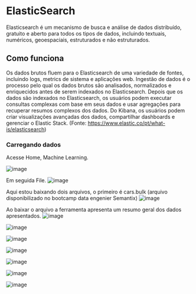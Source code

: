 # ElasticSearch
Elasticsearch é um mecanismo de busca e análise de dados distribuído, gratuito e aberto para todos os tipos de dados, incluindo textuais, numéricos, geoespaciais, estruturados e não estruturados. 


## Como funciona
Os dados brutos fluem para o Elasticsearch de uma variedade de fontes, incluindo logs, metrics de sistema e aplicações web. Ingestão de dados é o processo pelo qual os dados brutos são analisados, normalizados e enriquecidos antes de serem indexados no Elasticsearch. Depois que os dados são indexados no Elasticsearch, os usuários podem executar consultas complexas com base em seus dados e usar agregações para recuperar resumos complexos dos dados. Do Kibana, os usuários podem criar visualizações avançadas dos dados, compartilhar dashboards e gerenciar o Elastic Stack. (Fonte: https://www.elastic.co/pt/what-is/elasticsearch)



### Carregando dados

Acesse Home, Machine Learning.

![image](https://user-images.githubusercontent.com/78691172/179357928-230b3866-5608-4b5b-87a7-cadaafd02bfa.png)


Em seguida File.
![image](https://user-images.githubusercontent.com/78691172/179358145-5ba0eecf-9779-4106-92c6-0771f5a2def2.png)


Aqui estou baixando dois arquivos, o primeiro é cars.bulk (arquivo disponibilizado no bootcamp data engenier Semantix)
![image](https://user-images.githubusercontent.com/78691172/179357106-e60e036a-e82a-4ab3-a5c7-7f6ac12cf7b5.png)

Ao baixar o arquivo a ferramenta apresenta um resumo geral dos dados apresentados.
![image](https://user-images.githubusercontent.com/78691172/179357139-c960ea33-69cd-4714-915c-ddc59dc6c23d.png)

![image](https://user-images.githubusercontent.com/78691172/179357158-7fef612a-d86b-4bc9-8aa5-ac6509d41454.png)


![image](https://user-images.githubusercontent.com/78691172/179357303-b058a91c-9cf0-4717-b7cf-6817fb8c1c0a.png)


![image](https://user-images.githubusercontent.com/78691172/179357385-b6e808f1-f43a-4692-adad-5588e349abc9.png)


![image](https://user-images.githubusercontent.com/78691172/179357457-960169cb-165a-4477-8cc1-8c2abc53a8a9.png)


![image](https://user-images.githubusercontent.com/78691172/179357571-8f0e123f-a22d-47f3-9a99-9066c35c138c.png)


![image](https://user-images.githubusercontent.com/78691172/179357648-65ad6239-402b-45ea-bddf-d4b1df87abc6.png)

